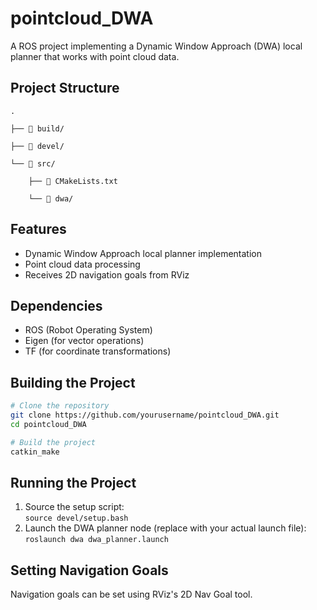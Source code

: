 # pointcloud_DWA

A ROS project implementing a Dynamic Window Approach (DWA) local planner that works with point cloud data.

## Project Structure

```plaintext
.

├── 📁 build/

├── 📁 devel/

└── 📁 src/

    ├── 📜 CMakeLists.txt

    └── 📁 dwa/
```

## Features
- Dynamic Window Approach local planner implementation
- Point cloud data processing
- Receives 2D navigation goals from RViz

## Dependencies
- ROS (Robot Operating System)
- Eigen (for vector operations)
- TF (for coordinate transformations)

## Building the Project

```bash
# Clone the repository
git clone https://github.com/yourusername/pointcloud_DWA.git
cd pointcloud_DWA

# Build the project
catkin_make
```

## Running the Project
1. Source the setup script:   
`source devel/setup.bash`
2. Launch the DWA planner node (replace with your actual launch file):   
`roslaunch dwa dwa_planner.launch`

## Setting Navigation Goals
Navigation goals can be set using RViz's 2D Nav Goal tool.